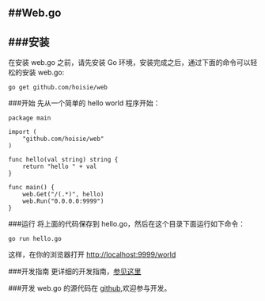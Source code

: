 ##Web.go
---
###安装
---
在安装 web.go 之前，请先安装 Go 环境，安装完成之后，通过下面的命令可以轻松的安装 web.go:
	
	go get github.com/hoisie/web
	
###开始
先从一个简单的 hello world 程序开始：
	
	package main

	import (
    	"github.com/hoisie/web"
	)

	func hello(val string) string { 
    	return "hello " + val 
	} 

	func main() {
    	web.Get("/(.*)", hello)
	    web.Run("0.0.0.0:9999")
	}
	
###运行
将上面的代码保存到 hello.go，然后在这个目录下面运行如下命令：

	go run hello.go
	
这样，在你的浏览器打开 <http://localhost:9999/world>

###开发指南
更详细的开发指南，[参见这里](./tutorial_cn.md)

###开发
web.go 的源代码在 [github](https://github.com/hoisie/web),欢迎参与开发。
